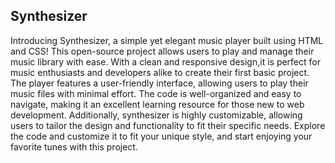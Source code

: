 ## Synthesizer


Introducing Synthesizer, a simple yet elegant music player built using HTML and CSS! This open-source project allows users to play and manage their music library with ease. With a clean and responsive design,it is perfect for music enthusiasts and developers alike to create their first basic project. The player features a user-friendly interface, allowing users to play their music files with minimal effort. The code is well-organized and easy to navigate, making it an excellent learning resource for those new to web development. Additionally, synthesizer is highly customizable, allowing users to tailor the design and functionality to fit their specific needs. Explore the code and customize it to fit your unique style, and start enjoying your favorite tunes with this project.
